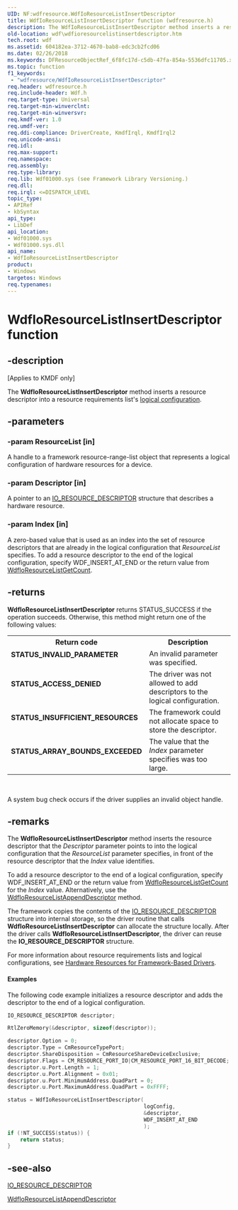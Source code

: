 ```yaml
---
UID: NF:wdfresource.WdfIoResourceListInsertDescriptor
title: WdfIoResourceListInsertDescriptor function (wdfresource.h)
description: The WdfIoResourceListInsertDescriptor method inserts a resource descriptor into a resource requirements list's logical configuration.
old-location: wdf\wdfioresourcelistinsertdescriptor.htm
tech.root: wdf
ms.assetid: 604182ea-3712-4670-bab8-edc3cb2fcd06
ms.date: 02/26/2018
ms.keywords: DFResourceObjectRef_6f8fc17d-c5db-47fa-854a-5536dfc11705.xml, WdfIoResourceListInsertDescriptor, WdfIoResourceListInsertDescriptor method, kmdf.wdfioresourcelistinsertdescriptor, wdf.wdfioresourcelistinsertdescriptor, wdfresource/WdfIoResourceListInsertDescriptor
ms.topic: function
f1_keywords:
 - "wdfresource/WdfIoResourceListInsertDescriptor"
req.header: wdfresource.h
req.include-header: Wdf.h
req.target-type: Universal
req.target-min-winverclnt: 
req.target-min-winversvr: 
req.kmdf-ver: 1.0
req.umdf-ver: 
req.ddi-compliance: DriverCreate, KmdfIrql, KmdfIrql2
req.unicode-ansi: 
req.idl: 
req.max-support: 
req.namespace: 
req.assembly: 
req.type-library: 
req.lib: Wdf01000.sys (see Framework Library Versioning.)
req.dll: 
req.irql: <=DISPATCH_LEVEL
topic_type:
- APIRef
- kbSyntax
api_type:
- LibDef
api_location:
- Wdf01000.sys
- Wdf01000.sys.dll
api_name:
- WdfIoResourceListInsertDescriptor
product:
- Windows
targetos: Windows
req.typenames: 
---
```


# WdfIoResourceListInsertDescriptor function


## -description


<p class="CCE_Message">[Applies to KMDF only]</p>

The <b>WdfIoResourceListInsertDescriptor</b> method inserts a resource descriptor into a resource requirements list's <a href="https://docs.microsoft.com/windows-hardware/drivers/kernel/hardware-resources">logical configuration</a>.


## -parameters




### -param ResourceList [in]

A handle to a framework resource-range-list object that represents a logical configuration of hardware resources for a device.


### -param Descriptor [in]

A pointer to an <a href="https://docs.microsoft.com/windows-hardware/drivers/ddi/content/wdm/ns-wdm-_io_resource_descriptor">IO_RESOURCE_DESCRIPTOR</a> structure that describes a hardware resource.


### -param Index [in]

A zero-based value that is used as an index into the set of resource descriptors that are already in the logical configuration that <i>ResourceList</i> specifies. To add a resource descriptor to the end of the logical configuration, specify WDF_INSERT_AT_END or the return value from <a href="https://docs.microsoft.com/windows-hardware/drivers/ddi/content/wdfresource/nf-wdfresource-wdfioresourcelistgetcount">WdfIoResourceListGetCount</a>.


## -returns



<b>WdfIoResourceListInsertDescriptor</b> returns STATUS_SUCCESS if the operation succeeds. Otherwise, this method might return one of the following values:

<table>
<tr>
<th>Return code</th>
<th>Description</th>
</tr>
<tr>
<td width="40%">
<dl>
<dt><b>STATUS_INVALID_PARAMETER</b></dt>
</dl>
</td>
<td width="60%">
An invalid parameter was specified.

</td>
</tr>
<tr>
<td width="40%">
<dl>
<dt><b>STATUS_ACCESS_DENIED</b></dt>
</dl>
</td>
<td width="60%">
The driver was not allowed to add descriptors to the logical configuration.

</td>
</tr>
<tr>
<td width="40%">
<dl>
<dt><b>STATUS_INSUFFICIENT_RESOURCES</b></dt>
</dl>
</td>
<td width="60%">
The framework could not allocate space to store the descriptor.

</td>
</tr>
<tr>
<td width="40%">
<dl>
<dt><b>STATUS_ARRAY_BOUNDS_EXCEEDED</b></dt>
</dl>
</td>
<td width="60%">
The value that the <i>Index</i> parameter specifies was too large.

</td>
</tr>
</table>
 

A system bug check occurs if the driver supplies an invalid object handle.






## -remarks



The <b>WdfIoResourceListInsertDescriptor</b> method inserts the resource descriptor that the <i>Descriptor</i> parameter points to into the logical configuration that the <i>ResourceList</i> parameter specifies, in front of the resource descriptor that the <i>Index</i> value identifies. 

To add a resource descriptor to the end of a logical configuration, specify WDF_INSERT_AT_END or the return value from <a href="https://docs.microsoft.com/windows-hardware/drivers/ddi/content/wdfresource/nf-wdfresource-wdfioresourcelistgetcount">WdfIoResourceListGetCount</a> for the <i>Index</i> value. Alternatively, use the <a href="https://docs.microsoft.com/windows-hardware/drivers/ddi/content/wdfresource/nf-wdfresource-wdfioresourcelistappenddescriptor">WdfIoResourceListAppendDescriptor</a> method.

The framework copies the contents of the <a href="https://docs.microsoft.com/windows-hardware/drivers/ddi/content/wdm/ns-wdm-_io_resource_descriptor">IO_RESOURCE_DESCRIPTOR</a> structure into internal storage, so the driver routine that calls <b>WdfIoResourceListInsertDescriptor</b> can allocate the structure locally. After the driver calls <b>WdfIoResourceListInsertDescriptor</b>, the driver can reuse the <b>IO_RESOURCE_DESCRIPTOR</b> structure.

For more information about resource requirements lists and logical configurations, see <a href="https://docs.microsoft.com/windows-hardware/drivers/wdf/hardware-resources-for-kmdf-drivers">Hardware Resources for Framework-Based Drivers</a>.


#### Examples

The following code example initializes a resource descriptor and adds the descriptor to the end of a logical configuration.

```cpp
IO_RESOURCE_DESCRIPTOR descriptor;

RtlZeroMemory(&descriptor, sizeof(descriptor));

descriptor.Option = 0;
descriptor.Type = CmResourceTypePort;
descriptor.ShareDisposition = CmResourceShareDeviceExclusive;
descriptor.Flags = CM_RESOURCE_PORT_IO|CM_RESOURCE_PORT_16_BIT_DECODE;
descriptor.u.Port.Length = 1;
descriptor.u.Port.Alignment = 0x01;
descriptor.u.Port.MinimumAddress.QuadPart = 0;
descriptor.u.Port.MaximumAddress.QuadPart = 0xFFFF;

status = WdfIoResourceListInsertDescriptor(
                                           logConfig,
                                           &descriptor,
                                           WDF_INSERT_AT_END
                                           );
if (!NT_SUCCESS(status)) {
    return status;
}
```



## -see-also




<a href="https://docs.microsoft.com/windows-hardware/drivers/ddi/content/wdm/ns-wdm-_io_resource_descriptor">IO_RESOURCE_DESCRIPTOR</a>



<a href="https://docs.microsoft.com/windows-hardware/drivers/ddi/content/wdfresource/nf-wdfresource-wdfioresourcelistappenddescriptor">WdfIoResourceListAppendDescriptor</a>
 

 

